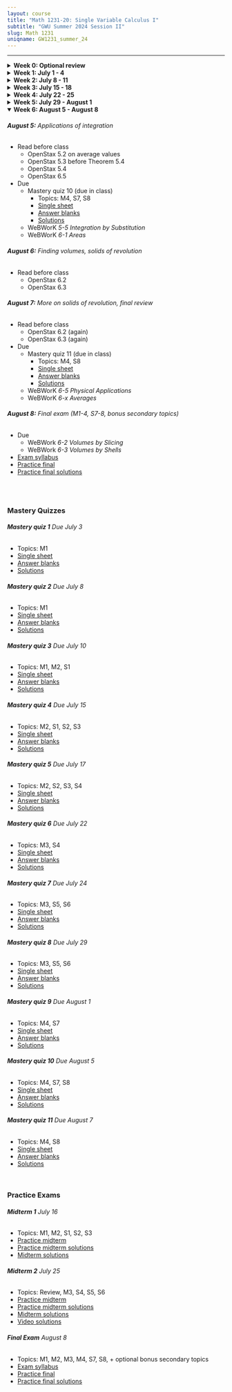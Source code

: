 ```yaml
---
layout: course
title: "Math 1231-20: Single Variable Calculus I"
subtitle: "GWU Summer 2024 Session II"
slug: Math 1231
uniqname: GW1231_summer_24
---
```


---
<details markdown="1">
<summary><b>Week 0: Optional review</b></summary>

<br>
Some of the most common things that trip people up in this course are more to do with algebra and trig than calculus itself. If you feel at all fuzzy with topics like factoring polynomials, the unit circle, or exponent rules, I would highly recommend doing a little review on [Khan Academy](https://www.khanacademy.org/math/algebra2) either before the course starts or at the beginning of the course. Here are some specific sections from the Algebra II course there that will come up a lot in Math 1231: 

- [Unit 3: Polynomial factorization](https://www.khanacademy.org/math/algebra2/x2ec2f6f830c9fb89:poly-factor) 
	- Factoring higher degree polynomials
	- Factoring using structure
- [Unit 6: Rational exponents and radicals](https://www.khanacademy.org/math/algebra2/x2ec2f6f830c9fb89:exp)
	- Rational exponents
	- Properties of exponents (rational exponents)
	- Evaluating exponents & radicals
- [Unit 11: Trigonometry](https://www.khanacademy.org/math/algebra2/x2ec2f6f830c9fb89:trig) 
	- Unit circle introduction
	- The Pythagorean identity
	- Trigonometric values of special angles
	- Graphs of sin(x), cos(x), and tan(x)

<br>In addition to the above, you can also get started reading the textbook. The first chapter reviews functions---we'll cover sections 1.1, 1.2, and 1.3. 

</details>


<details markdown="1">
<summary><b>Week 1: July 1 - 4</b></summary>

###### **July 1:** Syllabus, review of functions, intro to limits
- Read before class
	- [Course syllabus](/assets/documents/1231-summer-24/GW1231_summer_24_syllabus.pdf)
	- OpenStax 1.1-3 on functions
	- OpenStax 2.2 except for infinite limits

###### **July 2:** Limit laws, continuity, trig limits
- Read before class
	- OpenStax 2.3
	- OpenStax 2.4

###### **July 3:** Infinite limits 
- Read before class
	- OpenStax 2.2 on infinite limits
	- OpenStax 4.6, ignore anything to do with sketching graphs, formal definitions, or transcendental functions
	- OpenStax 3.1
- Due
	- Mastery quiz 1 (due in class)
		- Topics: M1
		- [Single sheet](/assets/documents/1231-summer-24/mq1_single_sheet.pdf)
		- [Answer blanks](/assets/documents/1231-summer-24/mq1_answer_blanks.pdf)
		- [Solutions](/assets/documents/1231-summer-24/mq1_solutions.pdf)
	- WeBWorK *0 Tutorial*
	- WeBWorK *1-1 Functions* 

###### **July 4:** Holiday, no class 

###### **Due Sunday 7/7:**
- WeBWorK *2-3a Limit Laws*
- WeBWorK *2-3b Computing Limits*
- WeBWorK *2-3c Squeeze Theorem*
- WeBWorK *2-3d Trigonometric Limits*
- WeBWorK *2-4 Continuity*

<br>

</details>


<details markdown="1">
<summary><b>Week 2: July 8 - 11</b></summary>

###### **July 8:** Defining and computing derivatives
- Read before class
	- OpenStax 3.1 (again)
	- OpenStax 3.2 
	- OpenStax 3.3
- Due
	- Mastery quiz 2 (due in class)
		- Topics: M1
		- [Single sheet](/assets/documents/1231-summer-24/mq2_single_sheet.pdf)
		- [Answer blanks](/assets/documents/1231-summer-24/mq2_answer_blanks.pdf)
		- [Solutions](/assets/documents/1231-summer-24/mq2_solutions.pdf)
	- WeBWorK *2-2 Infinite Limits*
	- WeBWorK *4-6 Limits at Infinity*

###### **July 9:** Trig derivatives, chain rule
- Read before class
	- OpenStax 3.5
	- OpenStax 3.6

###### **July 10:** Rates of change, linear approximation
- Read before class
	- OpenStax 3.4
	- OpenStax 4.2
- Due 
	- Mastery quiz 3 (due in class)
		- Topics: M1, M2, S1
		- [Single sheet](/assets/documents/1231-summer-24/mq3_single_sheet.pdf)
		- [Answer blanks](/assets/documents/1231-summer-24/mq3_answer_blanks.pdf)
		- [Solutions](/assets/documents/1231-summer-24/mq3_solutions.pdf)
	- WeBWorK *3-1 Intro to Derivatives* 

###### **July 11:** Implicit differentiation, intro to related rates
- Read before class
	- OpenStax 3.8
	- OpenStax 4.1
- Due
	- WeBWorK *3-3 Differentiation Rules*
	- WeBWorK *3-6 Trig Chain*

###### **Due Sunday 7/14:**
- WeBWorK *3-4 Rates of Change* 
- WeBWorK *3-3b Tangent Lines*
- WeBWorK *4-2 Linear Approximation* 

<br>

</details>


<details markdown="1">
<summary><b>Week 3: July 15 - 18</b></summary>

###### **July 15:** More related rates, midterm review
- Read before class
	- OpenStax 4.1 (again)
- Due 
	- Mastery quiz 4 (due in class)
		- Topics: M2, S1, S2, S3
		- [Single sheet](/assets/documents/1231-summer-24/mq4_single_sheet.pdf)
		- [Answer blanks](/assets/documents/1231-summer-24/mq4_answer_blanks.pdf)
		- [Solutions](/assets/documents/1231-summer-24/mq4_solutions.pdf)
	- WeBWorK *3-8 Implicit Differentiation*

###### **July 16:** Midterm 1 (M1, M2, S1, S2, S3)
- [Practice midterm](/assets/documents/1231-summer-24/practice_midterm1.pdf)
- [Practice midterm solutions](/assets/documents/1231-summer-24/practice_midterm1_solutions.pdf)
- [Midterm solutions](/assets/documents/1231-summer-24/midterm1_solutions.pdf)

###### **July 17:** Extreme Value Theorem, maxima and minima
- Read before class
	- OpenStax 4.3
- Due 
	- Mastery quiz 5 (due in class)
		- Topics: M2, S2, S3, S4
		- [Single sheet](/assets/documents/1231-summer-24/mq5_single_sheet.pdf)
		- [Answer blanks](/assets/documents/1231-summer-24/mq5_answer_blanks.pdf)
		- [Solutions](/assets/documents/1231-summer-24/mq5_solutions.pdf)
	- WeBWorK *4-1 Related Rates* 

###### **July 18:** Mean Value Theorem, classifying critical points
- Read before class
	- OpenStax 4.4
	- OpenStax 4.5

###### **Due Sunday 7/21:**
- WeBWorK *4-3 Critical Points and Extreme Values* 

<br>

</details>


<details markdown="1">
<summary><b>Week 4: July 22 - 25</b></summary>

###### **July 22:** Concavity and curve sketching
- Read before class
	- OpenStax 4.5 (again)
	- OpenStax 4.6 (again)
- Due
	- Mastery quiz 6 (due in class)
		- Topics: M3, S4
		- [Single sheet](/assets/documents/1231-summer-24/mq6_single_sheet.pdf)
		- [Answer blanks](/assets/documents/1231-summer-24/mq6_answer_blanks.pdf)
		- [Solutions](/assets/documents/1231-summer-24/mq6_solutions.pdf)
	- WeBWorK *4-4 Mean Value Theorem*
	- WeBWorK *4-5a Relative Extrema*

###### **July 23:** Applied optimization
- Read before class
	- OpenStax 4.7

###### **July 24:** More optimization, midterm review
- Read before class
	- OpenStax 4.7 (again)
- Due 
	- Mastery quiz 7 (due in class)
		- Topics: M3, S5, S6
		- [Single sheet](/assets/documents/1231-summer-24/mq7_single_sheet.pdf)
		- [Answer blanks](/assets/documents/1231-summer-24/mq7_answer_blanks.pdf)
		- [Solutions](/assets/documents/1231-summer-24/mq7_solutions.pdf)
	- WeBWorK *4-5b Sketching Graphs*

###### **July 25:** Midterm 2 (M3, S4, S5, S6 + a little Midterm 1 recap)
- [Practice midterm](/assets/documents/1231-summer-24/practice_midterm2.pdf)
- [Practice midterm solutions](/assets/documents/1231-summer-24/practice_midterm2_solutions.pdf)
- [Midterm solutions](/assets/documents/1231-summer-24/midterm2_solutions.pdf)
- [Video solutions](https://youtu.be/mxwneY5GFRw)
- Due 
	- WeBWorK *4-7 Optimization*

<br>

</details>


<details markdown="1">
<summary><b>Week 5: July 29 - August 1</b></summary>

###### **July 29:** The area problem and Riemann sums
- Read before class
	- OpenStax 5.1
- Due 
	- Mastery quiz 8 (due in class)
		- Topics: M3, S5, S6
		- [Single sheet](/assets/documents/1231-summer-24/mq8_single_sheet.pdf)
		- [Answer blanks](/assets/documents/1231-summer-24/mq8_answer_blanks.pdf)
		- [Solutions](/assets/documents/1231-summer-24/mq8_solutions.pdf)

###### **July 30:** Properties of definite integrals, FTC 1
- Read before class
	- OpenStax 5.2 except the part about average values
	- OpenStax 5.3 just from Theorem 5.4 to Theorem 5.5

###### **July 31:** Antiderivatives, FTC 2
- Read before class
	- OpenStax 4.10
	- OpenStax 5.3 from Theorem 5.5 onward
- Due
	- WeBWorK *5-1 Riemann sums*

###### **August 1:** Integration by substitution, finding areas
- Read before class
	- OpenStax 5.5
	- OpenStax 6.1
- Due
	- Mastery quiz 9 (due in class) 
		- Topics: M4, S7
		- [Single sheet](/assets/documents/1231-summer-24/mq9_single_sheet.pdf)
		- [Answer blanks](/assets/documents/1231-summer-24/mq9_answer_blanks.pdf)
		- [Solutions](/assets/documents/1231-summer-24/mq9_solutions.pdf)
	- WeBWorK *5-2 Definite Integrals*
	- WeBWorK *5-3 FTC Part 1*

###### **Due Sunday 8/4:**
- WeBWorK *5-4 Computing Integrals and FTC Part 2*

<br>

</details>


<details markdown="1" open>
<summary><b>Week 6: August 5 - August 8</b></summary>

###### **August 5:** Applications of integration
- Read before class
	- OpenStax 5.2 on average values
	- OpenStax 5.3 before Theorem 5.4
	- OpenStax 5.4
	- OpenStax 6.5
- Due
	- Mastery quiz 10 (due in class)
		- Topics: M4, S7, S8
		- [Single sheet](/assets/documents/1231-summer-24/mq10_single_sheet.pdf)
		- [Answer blanks](/assets/documents/1231-summer-24/mq10_answer_blanks.pdf)
		- [Solutions](/assets/documents/1231-summer-24/mq10_solutions.pdf)
	- WeBWorK *5-5 Integration by Substitution*
	- WeBWorK *6-1 Areas*

###### **August 6:** Finding volumes, solids of revolution
- Read before class
	- OpenStax 6.2
	- OpenStax 6.3

###### **August 7:** More on solids of revolution, final review
- Read before class
	- OpenStax 6.2 (again)
	- OpenStax 6.3 (again)
- Due
	- Mastery quiz 11 (due in class)
		- Topics: M4, S8
		- [Single sheet](/assets/documents/1231-summer-24/mq11_single_sheet.pdf)
		- [Answer blanks](/assets/documents/1231-summer-24/mq11_answer_blanks.pdf)
		- [Solutions](/assets/documents/1231-summer-24/mq11_solutions.pdf)
	- WeBWorK *6-5 Physical Applications* 
	- WeBWorK *6-x Averages* 

###### **August 8:** Final exam (M1-4, S7-8, bonus secondary topics)
- Due
	- WeBWork *6-2 Volumes by Slicing* 
	- WeBWork *6-3 Volumes by Shells*
- [Exam syllabus](/assets/documents/1231-summer-24/final_syllabus.pdf)
- [Practice final](/assets/documents/1231-summer-24/practice_final.pdf)
- [Practice final solutions](/assets/documents/1231-summer-24/practice_final_solutions.pdf)

<br>

<br>

<h3 id="mastery-quizzes">Mastery Quizzes</h3>

###### **Mastery quiz 1** Due July 3
- Topics: M1
- [Single sheet](/assets/documents/1231-summer-24/mq1_single_sheet.pdf)
- [Answer blanks](/assets/documents/1231-summer-24/mq1_answer_blanks.pdf)
- [Solutions](/assets/documents/1231-summer-24/mq1_solutions.pdf)

###### **Mastery quiz 2** Due July 8
- Topics: M1
- [Single sheet](/assets/documents/1231-summer-24/mq2_single_sheet.pdf)
- [Answer blanks](/assets/documents/1231-summer-24/mq2_answer_blanks.pdf)
- [Solutions](/assets/documents/1231-summer-24/mq2_solutions.pdf)

###### **Mastery quiz 3** Due July 10
- Topics: M1, M2, S1
- [Single sheet](/assets/documents/1231-summer-24/mq3_single_sheet.pdf)
- [Answer blanks](/assets/documents/1231-summer-24/mq3_answer_blanks.pdf)
- [Solutions](/assets/documents/1231-summer-24/mq3_solutions.pdf)

###### **Mastery quiz 4** Due July 15
- Topics: M2, S1, S2, S3
- [Single sheet](/assets/documents/1231-summer-24/mq4_single_sheet.pdf)
- [Answer blanks](/assets/documents/1231-summer-24/mq4_answer_blanks.pdf)
- [Solutions](/assets/documents/1231-summer-24/mq4_solutions.pdf)

###### **Mastery quiz 5** Due July 17
- Topics: M2, S2, S3, S4
- [Single sheet](/assets/documents/1231-summer-24/mq5_single_sheet.pdf)
- [Answer blanks](/assets/documents/1231-summer-24/mq5_answer_blanks.pdf)
- [Solutions](/assets/documents/1231-summer-24/mq5_solutions.pdf)

###### **Mastery quiz 6** Due July 22
- Topics: M3, S4
- [Single sheet](/assets/documents/1231-summer-24/mq6_single_sheet.pdf)
- [Answer blanks](/assets/documents/1231-summer-24/mq6_answer_blanks.pdf)
- [Solutions](/assets/documents/1231-summer-24/mq6_solutions.pdf)

###### **Mastery quiz 7** Due July 24
- Topics: M3, S5, S6
- [Single sheet](/assets/documents/1231-summer-24/mq7_single_sheet.pdf)
- [Answer blanks](/assets/documents/1231-summer-24/mq7_answer_blanks.pdf)
- [Solutions](/assets/documents/1231-summer-24/mq7_solutions.pdf)

###### **Mastery quiz 8** Due July 29
- Topics: M3, S5, S6
- [Single sheet](/assets/documents/1231-summer-24/mq8_single_sheet.pdf)
- [Answer blanks](/assets/documents/1231-summer-24/mq8_answer_blanks.pdf)
- [Solutions](/assets/documents/1231-summer-24/mq8_solutions.pdf)

###### **Mastery quiz 9** Due August 1
- Topics: M4, S7
- [Single sheet](/assets/documents/1231-summer-24/mq9_single_sheet.pdf)
- [Answer blanks](/assets/documents/1231-summer-24/mq9_answer_blanks.pdf)
- [Solutions](/assets/documents/1231-summer-24/mq9_solutions.pdf)

###### **Mastery quiz 10** Due August 5
- Topics: M4, S7, S8
- [Single sheet](/assets/documents/1231-summer-24/mq10_single_sheet.pdf)
- [Answer blanks](/assets/documents/1231-summer-24/mq10_answer_blanks.pdf)
- [Solutions](/assets/documents/1231-summer-24/mq10_solutions.pdf)

###### **Mastery quiz 11** Due August 7
- Topics: M4, S8
- [Single sheet](/assets/documents/1231-summer-24/mq11_single_sheet.pdf)
- [Answer blanks](/assets/documents/1231-summer-24/mq11_answer_blanks.pdf)
- [Solutions](/assets/documents/1231-summer-24/mq11_solutions.pdf)


<br>

<h3 id="practice-exams">Practice Exams</h3>

###### **Midterm 1** July 16
- Topics: M1, M2, S1, S2, S3
- [Practice midterm](/assets/documents/1231-summer-24/practice_midterm1.pdf)
- [Practice midterm solutions](/assets/documents/1231-summer-24/practice_midterm1_solutions.pdf)
- [Midterm solutions](/assets/documents/1231-summer-24/midterm1_solutions.pdf)

###### **Midterm 2** July 25
- Topics: Review, M3, S4, S5, S6
- [Practice midterm](/assets/documents/1231-summer-24/practice_midterm2.pdf)
- [Practice midterm solutions](/assets/documents/1231-summer-24/practice_midterm2_solutions.pdf)
- [Midterm solutions](/assets/documents/1231-summer-24/midterm2_solutions.pdf)
- [Video solutions](https://youtu.be/mxwneY5GFRw)

###### **Final Exam** August 8
- Topics: M1, M2, M3, M4, S7, S8, + optional bonus secondary topics
- [Exam syllabus](/assets/documents/1231-summer-24/final_syllabus.pdf)
- [Practice final](/assets/documents/1231-summer-24/practice_final.pdf)
- [Practice final solutions](/assets/documents/1231-summer-24/practice_final_solutions.pdf)

